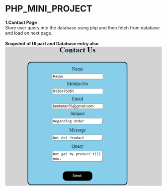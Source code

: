 # PHP_MINI_PROJECT
 <b>1.Contact Page</b><br>
 Store user query into the database using php and then fetch from database and load on next page.
 <br><br>
 <b>Snapshot of UI part and Database entry also</b>
![](https://github.com/iamketan56/PHP_MINI_PROJECT/blob/main/Contact%20Page/UI_Part_1.PNG)
